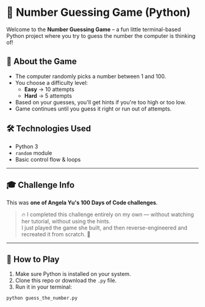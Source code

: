 # 🎯 Number Guessing Game (Python)

Welcome to the **Number Guessing Game** – a fun little terminal-based Python project where you try to guess the number the computer is thinking of!

## 🧠 About the Game

- The computer randomly picks a number between 1 and 100.
- You choose a difficulty level:  
  - **Easy** → 10 attempts  
  - **Hard** → 5 attempts  
- Based on your guesses, you'll get hints if you're too high or too low.
- Game continues until you guess it right or run out of attempts.


## 🛠️ Technologies Used

- Python 3
- `random` module
- Basic control flow & loops

---

## 🎓 Challenge Info

This was **one of Angela Yu's 100 Days of Code challenges**.

> 🔥 I completed this challenge entirely on my own — without watching her tutorial, without using the hints.  
> I just played the game she built, and then reverse-engineered and recreated it from scratch. 💪

---

## 🚀 How to Play

1. Make sure Python is installed on your system.
2. Clone this repo or download the `.py` file.
3. Run it in your terminal:
```bash
python guess_the_number.py

